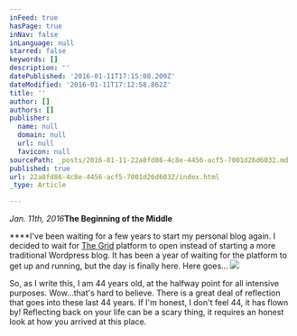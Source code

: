 ```yaml
---
inFeed: true
hasPage: true
inNav: false
inLanguage: null
starred: false
keywords: []
description: ''
datePublished: '2016-01-11T17:15:08.209Z'
dateModified: '2016-01-11T17:12:58.862Z'
title: ''
author: []
authors: []
publisher:
  name: null
  domain: null
  url: null
  favicon: null
sourcePath: _posts/2016-01-11-22a8fd86-4c8e-4456-acf5-7001d26d6032.md
published: true
url: 22a8fd86-4c8e-4456-acf5-7001d26d6032/index.html
_type: Article

---
```

_Jan. 11th, 2016_**The Beginning of the Middle**

****I've been waiting for a few years to start my personal blog again.  I decided to wait for [The Grid][0] platform to open instead of starting a more traditional Wordpress blog.  It has been a year of waiting for the platform to get up and running, but the day is finally here.  Here goes...
![](https://the-grid-user-content.s3-us-west-2.amazonaws.com/c34258f3-0142-43ed-a2d9-eda83531a402.jpg)

So, as I write this, I am 44 years old, at the halfway point for all intensive purposes.  Wow...that's hard to believe.  There is a great deal of reflection that goes into these last 44 years.  If I'm honest, I don't feel 44, it has flown by!  Reflecting back on your life can be a scary thing, it requires an honest look at how you arrived at this place.  

[0]: http://thegrid.io/